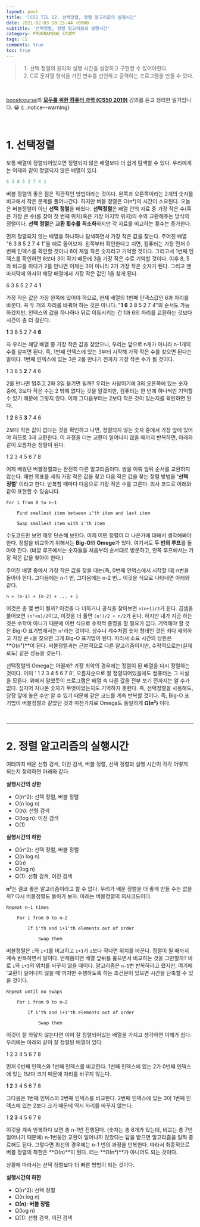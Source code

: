 ```yaml
---
layout: post
title: '[CS] TIL 12. 선택정렬, 정렬 알고리즘의 실행시간'
date: 2021-02-03 18:15:44 +0900
subtitle: '선택정렬, 정렬 알고리즘의 실행시간'
category: PROGRAMING_STUDY
tags: CS
comments: true
toc: true
---
```


> 1. 선택 정렬의 원리와 실행 시간을 설명하고 구현할 수 있어야한다.
> 2. C로 문자열 형식을 가진 변수를 선언하고 출력하는 프로그램을 만들 수 있다. 

<br>

[boostcourse](https://www.boostcourse.org/)의 **[모두를 위한 컴퓨터 과학 (CS50 2019)](https://www.boostcourse.org/cs112/joinLectures/43415)** 강의를 듣고 정리한 필기입니다. 😀 
{: .notice--warning}

<br>

# 1. 선택정렬

보통 배열이 정렬되어있으면 정렬되지 않은 배열보다 더 쉽게 탐색할 수 있다. 우리에게는 어제와 같이 정렬되지 않은 배열이 있다.

```c
6 3 8 5 2 7 4 1
```

버블 정렬의 좋은 점은 직관적인 방법이라는 것이다. 왼쪽과 오른쪽이라는 2개의 숫자를 비교해서 작은 문제를 풀어나간다. 하지만 버블 정렬은 O(n²)의 시간이 소요된다. 오늘은 버블정렬이 아닌 **선택 정렬**을 배웠다. **선택정렬**은 배열 안의 자료 중 가장 작은 수(혹은 가장 큰 수)를 찾아 첫 번째 위치(혹은 가장 마지막 위치)의 수와 교환해주는 방식의 정렬이다. **선택** **정렬**은 **교환 횟수를** **최소화**하지만 각 자료를 비교하는 횟수는 증가한다. 

먼저 정렬되지 않는 배열을 하나하나 탐색하면서 가장 작은 값을 찾는다. 주어진 배열 "6 3 8 5 2 7 4 1"을 예로 들어보자. 왼쪽부터 확인한다고 지면, 컴퓨터는 가장 먼저 0번째 인덱스를 확인할 것이니 6이 제일 작은 숫자라고 기억할 것이다. 그리고서 1번째 인덱스를 확인하면 6보다 3이 작기 때문에 3을 가장 작은 수로 기억할 것이다. 이후 8, 5와 비교를 하다가 2를 만나면 이제는 3이 아니라 2가 가장 작은 숫자가 된다. 그리고 맨 마지막에 와서야 해당 배열에서 가장 작은 값인 1을 찾게 된다.

6 3 8 5 2 7 4 **1**

가장 작은 값은 가장 왼쪽에 있어야 하으로, 현재 배열의 1번째 인덱스값인 6과 자리를 바꾼다. 꼭 두 개의 자리를 바꿔야 하는 것은 아니다. "**1**  **6** 3 8 5 2 7 4"의 순서도 가능하겠지만, 인덱스의 값을 하나하나 뒤로 이동시키는 건 1과 6의 자리를 교환하는 것보다 시간이 좀 더 걸린다. 

**1** 3 8 5 2 7 4 **6**

자 우리는 해당 배열 중 가장 작은 값을 찾았으니, 우리는 앞으로 n개가 아니라 n-1개의 수를 살피면 된다. 즉, 1번째 인덱스에 있는 3부터 시작해 가작 작은 수를 찾으면 된다는 말이다. 1번째 인덱스에 있는 3은 2를 만나기 전까지 가장 작은 수가 될 것이다. 

1 3 8 5 **2** 7 4 6

2를 만나면 멈추고 2와 3일 옮기면 될까? 우리는 사람이기에 3의 오른쪽에 있는 숫자 중에, 3보다 작은 수는 2 밖에 없다는 것을 알겠지만, 컴퓨터는 한 번에 하나씩만 기억할 수 있기 때문에 그렇지 않다. 이제 그다음부터는 2보다 작은 것이 있는지를 확인하면 된다.

1 **2** 8 5 **3** 7 4 6 

2보다 작은 값이 없다는 것을 확인하고 나면, 정렬되지 않는 숫자 중에서 가장 앞에 있어야 하므로 3과 교환한다. 이 과정을 더는 교환이 일어나지 않을 때까지 반복하면, 아래와 같이 오름차순 정렬이 된다.

 1 2 3 4 5 6 7 8

어제 배웠던 버블정렬과는 완전히 다른 알고리즘이다. 쌍을 이뤄 앞뒤 순서를 교환하지 않는다. 매번 목표를 세워 가장 작은 값을 찾고 다음 작은 값을 찾는 정렬 방법을 **‘선택 정렬’** 이라고 한다. 반복할 때마다 다음으로 가장 작은 수를 고른다. 의사 코드로 아래와 같이 표현할 수 있습니다.

```markup
For i from 0 to n–1

    Find smallest item between i'th item and last item

    Swap smallest item with i'th item
```

수도코드만 보면 매우 단순해 보인다. 이제 어떤 정렬이 더 나은가에 대해서 생각해봐야 한다. 정렬을 비교하기 위해서는 **Big-O**와 **Omege**가 있다. 여기서도 **두 번의 루프**를 돌아야 한다. (바깥 루프에서는 숫자들을 처음부터 순서대로 방문하고, 안쪽 루프에서는 가장 작은 값을 찾아야 한다.)

주어진 배열 중에서 가장 작은 값을 찾을 때는(즉, 0번째 인덱스에서 시작할 때) n번을 돌아야 한다. 그다음에는 n-1 번, 그다음에는 n-2 번... 이것을 식으로 나타내면 아래와 같다.

```
n + (n-1) + (n-2) + ... + 1
```

이것은 총 몇 번이 될까?  이것을 다 더하거나 공식을 찾아보면 `n(n+1)/2`가 된다. 곱셈을 풀어보면 `(n²+n)/2`이고, 이것을 더 풀면 `(n²)/2 + n/2`가 된다. 하지만 내가 지금 하는 것은 수학이 아니기 때문에 이런 식으로 수학적 증명을 할 필요가 없다. 기억해야 할 것은 Big-O 표기법에서는 `n²`라는 것이다. 상수나 계수처럼 숫자 형태인 것은 죄다 제외하고 가장 큰 `n`을 찾으면 그게 Big-O 표기법이 된다. 따라서 소요 시간의 상한은 **O(n²)**이 된다. 버블정렬과는 근본적으로 다른 알고리즘이지만, 수학적으로는(실제로도) 같은 성능을 갖는다. 

 선택정렬의 Omega는 어떨까? 가장 최악의 경우에는 정렬이 된 배열을 다시 정렬하는 것이다. 이미 ' 1 2 3 4 5 6 7 8', 오름차순으로 잘 정렬되어있음에도 컴퓨터는 그 사실을 모른다. 위에서 말했듯이 프로그램은 배열 속 다른 값을 전부 보기 전까지는 알 수가 없다. 심지어 지나온 숫자가 무엇이었는지도 기억하지 못한다. 즉, 선택정렬을 사용해도, 당장 앞에 놓은 수만 알 수 있기 때문에 같은 코드를 계속 반복할 것이다. 즉, Big-O 표기법이 버블정렬과 같았던 것과 마찬가지로 Omega도 동일하게 **Ω(n²)** 이다.

<br>

***

# 2. 정렬 알고리즘의 실행시간

여태까지 배운 선형 검색, 이진 검색, 버블 정렬, 선택 정렬의 실행 시간이 각각 어떻게 되는지 정리하면 아래와 같다.

**실행시간의 상한**

- O(n^2): 선택 정렬, 버블 정렬
- O(n log n)
- O(n): 선형 검색
- O(log n): 이진 검색
- O(1)

**실행시간의 하한**

- Ω(n^2): 선택 정렬, 버블 정렬
- Ω(n log n)
- Ω(n)
- Ω(log n)
- Ω(1): 선형 검색, 이진 검색

 

 **n²**는 결코 좋은 알고리즘이라고 할 수 없다. 우리가 배운 정렬을 더 좋게 만들 수는 없을까? 다시 버블정렬도 돌아가 보자. 아래는 버블정렬의 의사코드이다.

```markup
Repeat n–1 times

    For i from 0 to n–2

        If i'th and i+1'th elements out of order

            Swap them
```

버블정렬은 `i`와 `i+1`를 비교하고 `i+1`가 `i`보다 작다면 위치를 바꾼다. 정렬이 될 때까지 계속 반복하면서 말이다. 언제쯤이면 배열 앞뒤를 훑으면서 비교하는 것을 그만할까? 바로 `i`와 `i+1`의 위치를 바꾸지 않을 때이다.  알고리즘은 `n-1`번 반복하라고 했지만, 여기에  '교환이 일어나지 않을 때'까지만 수행하도록 하는 조건문이 있으면 시간을 단축할 수 있을 것이다.

```markup
Repeat until no swaps

    For i from 0 to n–2

        If i'th and i+1'th elements out of order

            Swap them
```

이것이 잘 와닿지 않는다면 이미 잘 정렬되어있는 배열을 가지고 생각하면 이해가 쉽다. 우리에는 아래와 같이 잘 정렬된 배열이 있다.

1 2 3 4 5 6 7 8

먼저 0번째 인덱스와 1번째 인덱스를 비교한다. 1번째 인덱스에 있는 2가 0번째 인덱스에 있는 1보다 크기 때문에 자리를 바꾸지 않는다. 

**1 2** 3 4 5 6 7 8

그다음은 1번째 인덱스와 2번째 인덱스를 비교한다. 2번째 인덱스에 있는 3이 1번째 인덱스에 있는 2보다 크기 때문에 역시 자리를 바꾸지 않는다. 

1 **2 3** 4 5 6 7 8

이것을 계속 반복하다 보면 총 n-1번 진행된다. (숫자는 총 8개가 있는데, 비교는 총 7번 일어나기 때문에) n-1번동안 교환이 일어나지 않았다는 답을 받으면 알고리즘을 일찍 종료해도 된다. 그렇다면 최선의 경우에는 n-1 번의 과정을 반복한다. 따라서 최종적으로 버블 정렬의 하한은 **Ω(n)**이 된다. 더는 **Ω(n²)**가 아니어도 되는 것이다.

상황에 따라서는 선택 정렬보다 더 빠른 방법이 되는 것이다.

**실행시간의 하한**

- Ω(n^2): 선택 정렬
- Ω(n log n)
- **Ω(n): 버블 정렬**
- Ω(log n)
- Ω(1): 선형 검색, 이진 검색